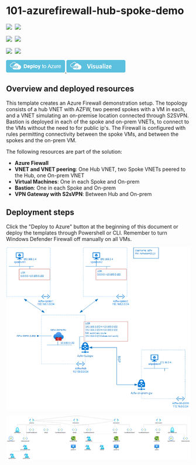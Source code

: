 # 101-azurefirewall-hub-spoke-demo

<IMG SRC="https://azurequickstartsservice.blob.core.windows.net/badges/101-azurefirewall-hub-spoke-demo/PublicLastTestDate.svg" />&nbsp;
<IMG SRC="https://azurequickstartsservice.blob.core.windows.net/badges/101-azurefirewall-hub-spoke-demo/PublicDeployment.svg" />&nbsp;

<IMG SRC="https://azurequickstartsservice.blob.core.windows.net/badges/101-azurefirewall-hub-spoke-demo/FairfaxLastTestDate.svg" />&nbsp;
<IMG SRC="https://azurequickstartsservice.blob.core.windows.net/badges/101-azurefirewall-hub-spoke-demo/FairfaxDeployment.svg" />&nbsp;

<IMG SRC="https://azurequickstartsservice.blob.core.windows.net/badges/101-azurefirewall-hub-spoke-demo/BestPracticeResult.svg" />&nbsp;
<IMG SRC="https://azurequickstartsservice.blob.core.windows.net/badges/101-azurefirewall-hub-spoke-demo/CredScanResult.svg" />&nbsp;

<a href="https://portal.azure.com/#create/Microsoft.Template/uri/https%3A%2F%2Fraw.githubusercontent.com%2FAzure%2Fazure-quickstart-templates%2Fmaster%2F101-azurefirewall-hub-spoke-demo%2Fazuredeploy.json" target="_blank">
<img src="https://raw.githubusercontent.com/Azure/azure-quickstart-templates/master/1-CONTRIBUTION-GUIDE/images/deploytoazure.png"/>
</a>

<a href="http://armviz.io/#/?load=https%3A%2F%2Fraw.githubusercontent.com%2FAzure%2Fazure-quickstart-templates%2Fmaster%2F101-azurefirewall-hub-spoke-demo%2Fazuredeploy.json" target="_blank">
<img src="https://raw.githubusercontent.com/Azure/azure-quickstart-templates/master/1-CONTRIBUTION-GUIDE/images/visualizebutton.png"/>
</a>

## Overview and deployed resources

This template creates an Azure Firewall demonstration setup. The topology consists of a hub VNET with AZFW, two peered spokes with a VM in each, and a VNET simulating an on-premise location connected through S2SVPN. Bastion is deployed in each of the spoke and on-prem VNETs, to connect to the VMs without the need to for public ip's.
The Firewall is configured with rules permitting connectivity between the spoke VMs, and between the spokes and the on-prem VM.

The following resources are part of the solution:

+ **Azure Fiewall**
+ **VNET and VNET peering**: One Hub VNET, two Spoke VNETs peered to the Hub, one On-prem VNET
+ **Virtual Machines**: One in each Spoke and On-prem
+ **Bastion**: One in each Spoke and On-prem
+ **VPN Gateway with S2sVPN**: Between Hub and On-prem

## Deployment steps

Click the "Deploy to Azure" button at the beginning of this document or deploy the templates through Powershell or CLI. 
Remember to turn Windows Defender Firewall off manually on all VMs.

![Topology](images/azfwdemo.png)

![Topology](images/topology.png)


